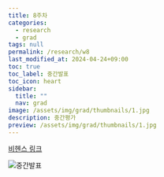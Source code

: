 ```yaml
---
title: 8주차
categories:
  - research
  - grad
tags: null
permalink: /research/w8
last_modified_at: 2024-04-24+09:00
toc: true
toc_label: 중간발표
toc_icon: heart
sidebar:
  title: ""
  nav: grad
image: /assets/img/grad/thumbnails/1.jpg
description: 중간평가
preview: /assets/img/grad/thumbnails/1.jpg
---
```

[비헨스 링크](https://www.behance.net/gallery/196934443/_)

![중간발표](/assets/img/grad/w8.jpg)